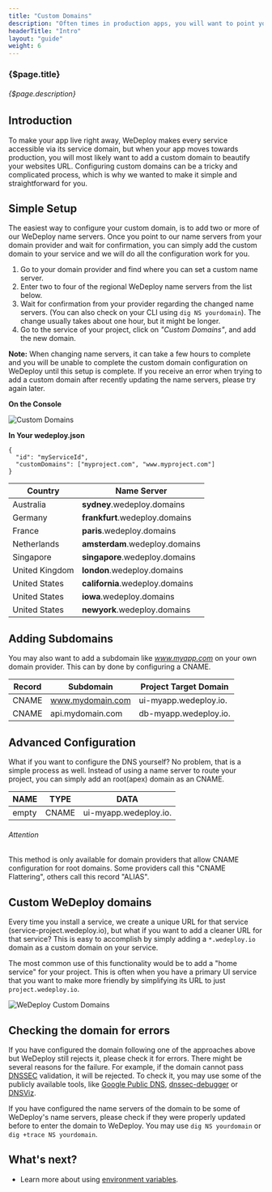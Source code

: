 ```yaml
---
title: "Custom Domains"
description: "Often times in production apps, you will want to point your service URL's to a custom domain so it's easier for users to find your site and more consistant with your message and branding."
headerTitle: "Intro"
layout: "guide"
weight: 6
---
```


### {$page.title}

###### {$page.description}

<article id="1">

## Introduction

To make your app live right away, WeDeploy makes every service accessible via its service domain, but when your app moves towards production, you will most likely want to add a custom domain to beautify your websites URL. Configuring custom domains can be a tricky and complicated process, which is why we wanted to make it simple and straightforward for you.

</article>

<article id="2">

## Simple Setup

The easiest way to configure your custom domain, is to add two or more of our WeDeploy name servers. Once you point to our name servers from your domain provider and wait for confirmation, you can simply add the custom domain to your service and we will do all the configuration work for you.

1. Go to your domain provider and find where you can set a custom name server.
2. Enter two to four of the regional WeDeploy name servers from the list below.
3. Wait for confirmation from your provider regarding the changed name servers. (You can also check on your CLI using `dig NS yourdomain`). The change usually takes about one hour, but it might be longer.
4. Go to the service of your project, click on _"Custom Domains"_, and add the new domain.

<aside>

**Note:** When changing name servers, it can take a few hours to complete and you will be unable to complete the custom domain configuration on WeDeploy until this setup is complete. If you receive an error when trying to add a custom domain after recently updating the name servers, please try again later.

</aside>

**On the Console**

![Custom Domains](/images/docs/intro/custom-domains--settings.png)

**In Your wedeploy.json**

```application/json
{
  "id": "myServiceId",
  "customDomains": ["myproject.com", "www.myproject.com"]
}
```

<div class="table-container">

| Country           | Name Server                     |
| ----------------- | ------------------------------- |
| Australia         | **sydney**.wedeploy.domains     |
| Germany           | **frankfurt**.wedeploy.domains  |
| France            | **paris**.wedeploy.domains      |
| Netherlands       | **amsterdam**.wedeploy.domains  |
| Singapore         | **singapore**.wedeploy.domains  |
| United Kingdom    | **london**.wedeploy.domains     |
| United States     | **california**.wedeploy.domains |
| United States     | **iowa**.wedeploy.domains       |
| United States     | **newyork**.wedeploy.domains    |

</div>

</article>

<article id="3">

## Adding Subdomains

You may also want to add a subdomain like _www.myapp.com_ on your own domain provider. This can by done by configuring a CNAME.

<div class="table-container">

| Record            | Subdomain            | Project Target Domain    |
| ----------------- | -------------------- | ------------------------ |
| CNAME             | www.mydomain.com     | ui-myapp.wedeploy.io.    |
| CNAME             | api.mydomain.com     | db-myapp.wedeploy.io.    |

</div>

</article>

<article id="4">

## Advanced Configuration

What if you want to configure the DNS yourself? No problem, that is a simple process as well. Instead of using a name server to route your project, you can simply add an root(apex) domain as an CNAME.

<div class="table-container">

| NAME              | TYPE        | DATA                    |
| ----------------- | ----------- | ----------------------- |
| empty             | CNAME       | ui-myapp.wedeploy.io.   |

</div>

<aside>

###### <span class="icon-16-alert"></span> Attention

This method is only available for domain providers that allow CNAME configuration for root domains. Some providers call this "CNAME Flattering", others call this record "ALIAS".

</aside>

</article>

<article id="5">

## Custom WeDeploy domains

Every time you install a service, we create a unique URL for that service (service-project.wedeploy.io), but what if you want to add a cleaner URL for that service? This is easy to accomplish by simply adding a `*.wedeploy.io` domain as a custom domain on your service.

The most common use of this functionality would be to add a "home service" for your project. This is often when you have a primary UI service that you want to make more friendly by simplifying its URL to just `project.wedeploy.io`.

![WeDeploy Custom Domains](/images/docs/intro/custom-domains--wedeploy-domains.png)

## Checking the domain for errors

If you have configured the domain following one of the approaches above but WeDeploy still rejects it, please check it for errors. There might be several reasons for the failure. For example, if the domain cannot pass [DNSSEC](http://www.dnssec.net/) validation, it will be rejected. To check it, you may use some of the publicly available tools, like [Google Public DNS](https://dns.google.com/), [dnssec-debugger](http://dnssec-debugger.verisignlabs.com/) or [DNSViz](http://dnsviz.net/).

If you have configured the name servers of the domain to be some of WeDeploy's name servers, please check if they were properly updated before to enter the domain to WeDeploy. You may use `dig NS yourdomain` or `dig +trace NS yourdomain`.

</article>

## What's next?

* Learn more about using [environment variables](/docs/intro/environment-variables/).
